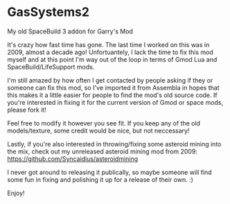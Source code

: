 # GasSystems2
My old SpaceBuild 3 addon for Garry's Mod

It's crazy how fast time has gone. The last time I worked on this was in 2009, almost a decade ago!
Unfortuantely, I lack the time to fix this mod myself and at this point I'm way out of the loop in terms of Gmod Lua and SpaceBuild/LifeSupport mods.

I'm still amazed by how often I get contacted by people asking if they or someone can fix this mod, so I've imported it from Assembla in hopes that this makes it a little easier for people to find the mod's old source code.
If you're interested in fixing it for the current version of Gmod or space mods, please fork it!

Feel free to modify it however you see fit. If you keep any of the old models/texture, some credit would be nice, but not neccessary!

Lastly, if you're also interested in throwing/fixing some asteroid mining into the mix, check out my unreleased asteroid mining mod from 2009:
https://github.com/Syncaidius/asteroidmining

I never got around to releasing it publically, so maybe someone will find some fun in fixing and polishing it up for a release of their own. :)

Enjoy!
